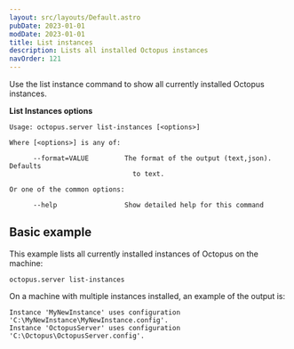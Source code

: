 ```yaml
---
layout: src/layouts/Default.astro
pubDate: 2023-01-01
modDate: 2023-01-01
title: List instances
description: Lists all installed Octopus instances
navOrder: 121
---
```


Use the list instance command to show all currently installed Octopus instances.

**List Instances options**

```text
Usage: octopus.server list-instances [<options>]

Where [<options>] is any of:

      --format=VALUE         The format of the output (text,json). Defaults
                               to text.

Or one of the common options:

      --help                 Show detailed help for this command
```

## Basic example

This example lists all currently installed instances of Octopus on the machine:

```
octopus.server list-instances
```

On a machine with multiple instances installed, an example of the output is:

```
Instance 'MyNewInstance' uses configuration 'C:\MyNewInstance\MyNewInstance.config'.
Instance 'OctopusServer' uses configuration 'C:\Octopus\OctopusServer.config'.
```
